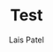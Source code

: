 ---
layout: ../../layouts/MarkdownPostLayout.astro
title: 'Test'
description: 'test'
author: 'Lais Patel'
image:
    url: 'https://picsum.photos/500'
    alt: 'test'
pubDate: 2025-05-27
tags: ["test"]
---
